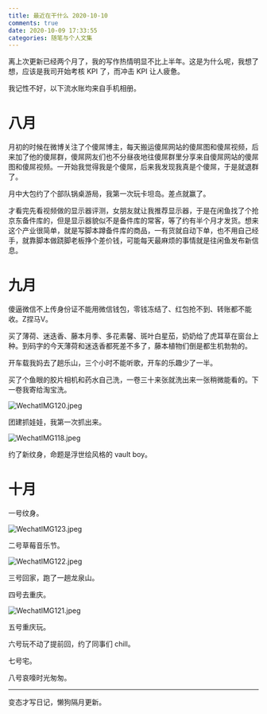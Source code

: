```yaml
---
title: 最近在干什么 2020-10-10
comments: true
date: 2020-10-09 17:33:55
categories: 随笔与个人文集
---
```

离上次更新已经两个月了，我的写作热情明显不比上半年。这是为什么呢，我想了想，应该是我司开始考核 KPI 了，而冲击 KPI 让人疲惫。

我记性不好，以下流水账均来自手机相册。

# 八月
月初的时候在微博关注了个傻屌博主，每天搬运傻屌网站的傻屌图和傻屌视频，后来加了他的傻屌群，傻屌网友们也不分昼夜地往傻屌群里分享来自傻屌网站的傻屌图和傻屌视频。一开始我觉得我是个傻屌，后来我发现我真是个傻屌，于是就退群了。

月中大包约了个部队锅桌游局，我第一次玩卡坦岛。差点就赢了。

才看完先看视频做的显示器评测，女朋友就让我推荐显示器，于是在闲鱼找了个抢京东备件库的，但是显示器貌似不是备件库的常客，等了约有半个月才发货。想来这个产业很简单，就是写脚本蹲备件库的商品，一有货就自动下单，也不用自己经手，就靠脚本做跷脚老板挣个差价钱，可能每天最麻烦的事情就是往闲鱼发布新信息。

# 九月
傻逼微信不上传身份证不能用微信钱包，零钱冻结了、红包抢不到、转账都不能收。Z捏马V。

买了薄荷、迷迭香、藤本月季、多花素馨、斑叶白星茄，奶奶给了虎耳草在窗台上种。到码字的今天薄荷和迷迭香都死差不多了，藤本植物们倒是都生机勃勃的。

开车载我妈去了趟乐山，三个小时不能听歌，开车的乐趣少了一半。

买了个鱼眼的胶片相机和药水自己洗，一卷三十来张就洗出来一张稍微能看的。下一卷我寄给淘宝洗。

![WechatIMG120.jpeg](https://i.loli.net/2020/10/09/C6cJYkHZIWmRpiK.jpg)

团建抓娃娃，我第一次抓出来。

![WechatIMG118.jpeg](https://i.loli.net/2020/10/09/RHXo7YWvnU5aFBc.jpg)

约了新纹身，命题是浮世绘风格的 vault boy。

# 十月

一号纹身。

![WechatIMG123.jpeg](https://i.loli.net/2020/10/09/ZrUPtaYCQlAXwbk.jpg)

二号草莓音乐节。

![WechatIMG122.jpeg](https://i.loli.net/2020/10/09/rlkOiUtyATfSqVI.jpg)

三号回家，跑了一趟龙泉山。

四号去重庆。

![WechatIMG121.jpeg](https://i.loli.net/2020/10/09/lQVsgDkKM6B2EH7.jpg)

五号重庆玩。

六号玩不动了提前回，约了同事们 chill。

七号宅。

八号哀嚎时光匆匆。

---

变态才写日记，懒狗隔月更新。
